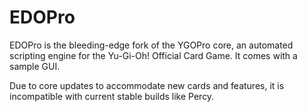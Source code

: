 # EDOPro

EDOPro is the bleeding-edge fork of the YGOPro core, an automated scripting engine for the Yu-Gi-Oh! Official Card Game. It comes with a sample GUI.

Due to core updates to accommodate new cards and features, it is incompatible with current stable builds like Percy.

